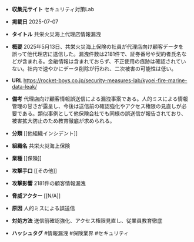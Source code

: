 - **収集元サイト**
セキュリティ対策Lab

- **掲載日**
2025-07-07

- **タイトル**
共栄火災海上代理店情報漏洩

- **概要**
2025年5月13日、共栄火災海上保険の社員が代理店向け顧客データを誤って他代理店に送信した。漏洩件数は2181件で、証券番号や契約者氏名などが含まれる。金融情報は含まれておらず、不正使用の痕跡は確認されていない。社内で速やかにデータ削除が行われ、二次被害の可能性は低い。

- **URL**
https://rocket-boys.co.jp/security-measures-lab/kyoei-fire-marine-data-leak/

- **備考**
代理店向け顧客情報誤送信による漏洩事案である。人的ミスによる情報管理の甘さが露呈し、今後は送信前の確認強化やアクセス権限の見直しが必要である。類似事例として他保険会社でも同様の誤送信が報告されており、被害拡大防止のため教育徹底が求められる。

- **分類**
[[他組織インシデント]]

- **組織名**
共栄火災海上保険

- **業種**
[[保険]]

- **攻撃手口**
[[その他]]

- **攻撃影響**
2181件の顧客情報漏洩

- **脅威アクター**
[[N/A]]

- **原因**
人的ミスによる誤送信

- **対処方法**
送信前確認強化、アクセス権限見直し、従業員教育徹底

- **ハッシュタグ**
#情報漏洩 #保険業界 #セキュリティ
